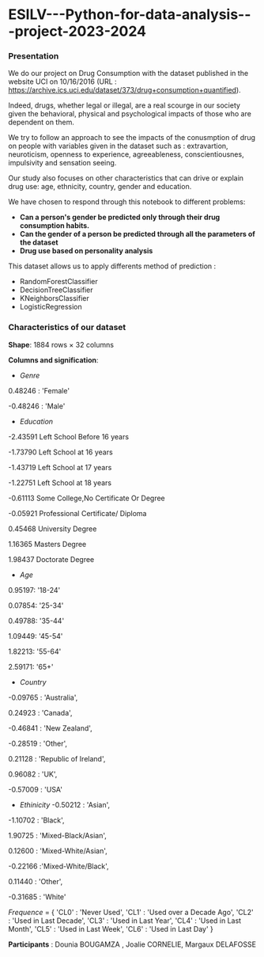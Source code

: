 # ESILV---Python-for-data-analysis---project-2023-2024

### Presentation

We do our project on Drug Consumption with the dataset published in the website UCI on 10/16/2016 (URL : https://archive.ics.uci.edu/dataset/373/drug+consumption+quantified). 

Indeed, drugs, whether legal or illegal, are a real scourge in our society given the behavioral, physical and psychological impacts of those who are dependent on them.

We try to follow an approach to see the impacts of the conusmption of drug on people with variables given in the dataset such as : extravartion, neuroticism, openness to experience, agreeableness, conscientiousnes, impulsivity and sensation seeing.

Our study also focuses on other characteristics that can drive or explain drug use: age, ethnicity, country, gender and education.

We have chosen to respond through this notebook to different problems: 

- **Can a person's gender be predicted only through their drug consumption habits.**
- **Can the gender of a person be predicted through all the parameters of the dataset**
- **Drug use based on personality analysis**

This dataset allows us to apply differents method of prediction :

- RandomForestClassifier
- DecisionTreeClassifier
- KNeighborsClassifier
- LogisticRegression

### Characteristics of our dataset

**Shape**: 1884 rows × 32 columns

**Columns and signification**:

- *Genre*

0.48246 : 'Female'

-0.48246 : 'Male'

- *Education*
 
-2.43591	Left School Before 16 years
  
-1.73790	Left School at 16 years	

-1.43719	Left School at 17 years	

-1.22751	Left School at 18 years	

-0.61113	Some College,No Certificate Or Degree	

-0.05921	Professional Certificate/ Diploma	

0.45468	University Degree	

1.16365	Masters Degree	

1.98437	Doctorate Degree	

- *Age*
  
0.95197: '18-24'
  
0.07854: '25-34'

0.49788: '35-44'

1.09449: '45-54'

1.82213: '55-64'

2.59171: '65+'

- *Country*

-0.09765 : 'Australia',

0.24923 : 'Canada',

-0.46841 : 'New Zealand',

-0.28519 : 'Other',

0.21128 : 'Republic of Ireland',

0.96082 : 'UK',
     
-0.57009 : 'USA'

- *Ethinicity*
-0.50212 : 'Asian',
  
-1.10702 : 'Black',

1.90725 : 'Mixed-Black/Asian',

0.12600 : 'Mixed-White/Asian',

-0.22166 :'Mixed-White/Black',

0.11440 : 'Other',

-0.31685 : 'White'

*Frequence* = {
     'CL0' : 'Never Used',
     'CL1' : 'Used over a Decade Ago',
     'CL2'  : 'Used in Last Decade',
     'CL3' :  'Used in Last Year',
     'CL4'  : 'Used in Last Month',
     'CL5' :  'Used in Last Week',
     'CL6' :  'Used in Last Day'
}


**Participants** : Dounia BOUGAMZA , Joalie CORNELIE, Margaux DELAFOSSE
